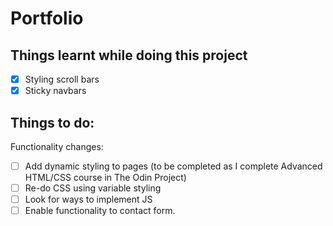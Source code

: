 # Portfolio

## Things learnt while doing this project ##
- [x] Styling scroll bars
- [x] Sticky navbars  

## Things to do: ##

Functionality changes:

- [ ] Add dynamic styling to pages (to be completed as I complete Advanced HTML/CSS course in The Odin Project)
- [ ] Re-do CSS using variable styling
- [ ] Look for ways to implement JS
- [ ] Enable functionality to contact form.
